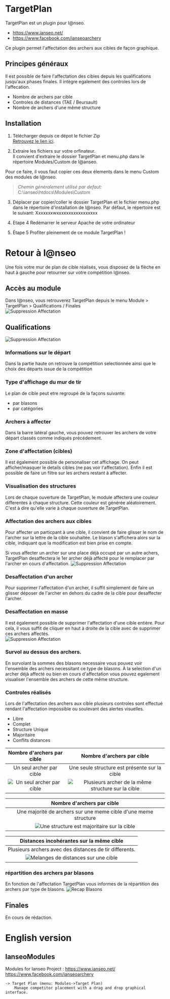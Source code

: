 
# TargetPlan
TargetPlan est un plugin pour I@nseo.
- https://www.ianseo.net/
- https://www.facebook.com/ianseoarchery 

Ce plugin permet l'affectation des archers aux cibles de façon graphique. 

## Principes généraux
Il est possible de faire l'affectation des cibles depuis les qualifications jusqu'aux phases finales.
Il intègre egalement des controles lors de l'affecation.
- Nombre de archers par cible
- Controles de distances (TAE / Beursault)
- Nombre de archers d'une même structure


## Installation

1. Télécharger depuis ce dépot le fichier Zip  
[Retrouvez le lien ici](https://github.com/protheus6/IanseoModules/archive/refs/heads/main.zip).  

2. Extraire les fichiers sur votre orfinateur.  
Il convient d'extraire le dossier TargetPlan et menu.php dans le répertoire Modules/Custom de I@anseo.  

 Pour ce faire, il vous faut copier ces deux élements dans le menu Custom des modules de I@nseo.
 > *Chemin généralement utilisé par defaut:*\
 > C:\ianseo\htdocs\Modules\Custom

3. Déplacer par copier/coller le dossier TargetPlan et le fichier menu.php dans le répertoire d'installation de I@nseo. 
Par défaut, le répertoire est le suivant:
Xxxxxxxwxxxxxxxxxxxxxxxxx

4. Etape 4
Redémarrer le serveur Apache de votre ordinateur

5. Étape 5
Profiter pleinement de ce module TargetPlan ! 

# Retour à I@nseo
Une fois votre mur de plan de cible réalisés, vous disposez de la flèche en haut à gauche pour retourner sur votre compétition I@nseo.



## Accès au module
Dans I@nseo, vous retrouverez TargetPlan depuis le menu Module > TargetPlan > Qualifications / Finales\
![Suppression Affectation](Docs/image-0.png)

## Qualifications
![Suppression Affectation](Docs/TargetPlan_home.png)
### Informations sur le départ
Dans la partie haute on retrouve la compétition selectionnée ainsi que le choix des départs issue de la compétition

### Type d'affichage du mur de tir
Le plan de cible peut etre regroupé de la façons suivante:
- par blasons
- par catégories
### Archers à affecter
Dans la barre latéral gauche, vous pouvez retrouver les archers de votre départ classés comme indiqués précédement.
### Zone d'affectation (cibles)
Il est également possible de personaliser cet affichage. On peut afficher/masquer le details cibles (ne pas voir l'affectation). 
Enfin il est possible de faire un filtre sur les archers restant à affecter.

### Visualisation des structures
Lors de chaque ouverture de TargetPlan, le module affectera une couleur differentes à chaque structure. Cette couleur est générée aléatoirement. C'est à dire qu'elle varie à chaque ouverture de TargetPlan.

### Affectation des archers aux cibles
Pour affecter un particpant à une cible, il convient de faire glisser le nom de l'archer sur la lettre de la cible souhaitée.
Le blason s'affichera alors sur la cible, indiquant que la modification est bien prise en compte. 

Si vous affecter un archer sur une place déjà occupé par un autre achers, TargetPlan desaffectera le 1er archer déjà affecté pour le remplacer par l'archer en cours d'affectation.
![Suppression Affectation](Docs/image-8.png)

### Desaffectation d'un archer
Pour supprimer l'affectation d'un archer, il suffit simplement de faire un glisser déposer de l'archer en dehors du cadre de la cible pour desaffecter l'archer.

### Desaffectation en masse
Il est également possible de supprimer l'affectation d'une cible entière. Pour cela, il vous suffit de cliquer en haut à droite de la cible avec de supprimer ces archers affectés.\
![Suppression Affectation](Docs/image-7.png)

### Survol au dessus des archers. 
En survolant la sommes des blasons necessaire vous pouvez voir l'ensemble des archers necessitant ce type de blasons.
À la selection d'un archer déjà affecté ou bien en cours d'affectation vous pouvez egalement visualiser l'ensemble des archers de cette même structure.


### Controles réalisés
Lors de l'affectation des archers aux cible plusieurs controles sont effectué rendant l'affectation impossible ou soulevant des alertes visuelles.
- Libre
- Complet
- Structure Unique
- Majoritaire
- Conflits distances 


|Nombre d'archers par cible | Nombre d'archers par cible |
| :----: | :----: |
| Un seul archer par cible |Une seule structure est présente sur la cible
| ![Un seul archer par cible](Docs/image-1.png) |![Plusieurs archer de la même structure sur la cible](Docs/image-5.png) |

|Nombre d'archers par cible |
| :----: |
| Une majorité de archers sur une meme cible d'une meme structure |
| ![Une structure est majoritaire sur la cible](Docs/image-3.png) |

| Distances incohérantes sur la même cible | 
| :----: |
| Plusieurs archers avec des distances de tir differents. | 
| ![Melanges de distances sur une cible](Docs/image-4.png) |

### répartition des archers par blasons
En fonction de l'affectation TargetPlan vous informes de la répartition des archers par type de blasons. 
![Recap Blasons](Docs/image-6.png)

## Finales
En cours de rédaction.


# English version
## IanseoModules
Modules for Ianseo Project :
https://www.ianseo.net/
https://www.facebook.com/ianseoarchery

	-> Target Plan (menu: Modules->Target Plan)
		Manage competitor placement with a drag and drop graphical interface.
